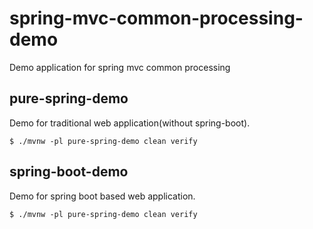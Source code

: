 # spring-mvc-common-processing-demo
Demo application for spring mvc common processing

## pure-spring-demo

Demo for traditional web application(without spring-boot).

```
$ ./mvnw -pl pure-spring-demo clean verify
```

## spring-boot-demo

Demo for spring boot based web application.

```
$ ./mvnw -pl pure-spring-demo clean verify
```
